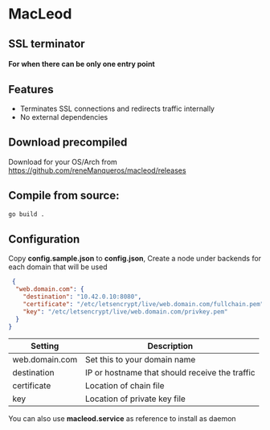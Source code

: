 # MacLeod

## SSL terminator

#### For when **there can be only one** entry point

## Features

- Terminates SSL connections and redirects traffic internally
- No external dependencies

## Download precompiled

Download for your OS/Arch from https://github.com/reneManqueros/macleod/releases

## Compile from source:

```sh
go build .
```

## Configuration

Copy **config.sample.json** to **config.json**,
Create a node under backends for each domain that will be used

```json
 {
  "web.domain.com": {
    "destination": "10.42.0.10:8080",
    "certificate": "/etc/letsencrypt/live/web.domain.com/fullchain.pem",
    "key": "/etc/letsencrypt/live/web.domain.com/privkey.pem"
  }
}
```

| Setting | Description                                        |
| ------ |----------------------------------------------------|
| web.domain.com | Set this to your domain name                       |
| destination | IP or hostname that should receive the traffic     |
| certificate | Location of chain file                             |
| key | Location of private key file                       |

You can also use **macleod.service** as reference to install as daemon
